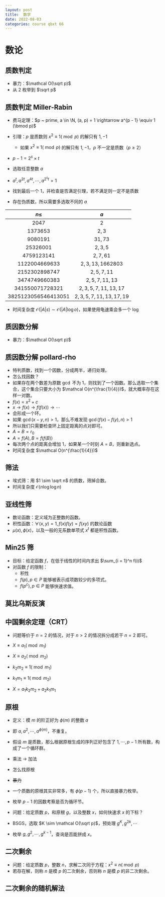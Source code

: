 ```yaml
---
layout: post
title:  数学
date: 2022-08-03
categories: course qbxt 66
---
```


# 数论

## 质数判定

* 暴力：$\mathcal O(\sqrt p)$
* 从 $2$ 枚举到 $\sqrt p$

## 质数判定 Miller-Rabin

* 费马定理：$p ~ prime, a \in \N, (a, p) = 1 \rightarrow a^{p - 1} \equiv 1 (\bmod p)$
* 引理：$p$ 是质数则 $x^2 \equiv 1 (\bmod p)$ 的解只有 $1, -1$
  * 如果 $x^2 \equiv 1 (\bmod p)$ 的解只有 $1, -1$，$p$ 不一定是质数（$p \ge 2$）

* $p - 1 = 2^s \times t$
* 选取任意整数 $a$
* $a^t, a^{2t}, a^{4t}, \cdots, a^{2^s t} = 1$
* 找到最后一个 $1$，并检查是否满足引理，若不满足则一定不是质数

* 存在伪质数，所以需要多选取不同的 $a$

|$n \le$|$a$|
|:-:|:-:|
|$2047$|$2$|
|$1373653$|$2, 3$|
|$9080191$|$31, 73$|
|$25326001$|$2, 3, 5$|
|$4759123141$|$2, 7, 61$|
|$1122004669633$|$2, 3, 13, 1662803$|
|$2152302898747$|$2, 5, 7, 11$|
|$3474749660383$|$2, 5, 7, 11, 13$|
|$341550071728321$|$2, 3, 5, 7, 11, 13, 17$|
|$3825123056546413051$|$2, 3, 5, 7, 11, 13, 17, 19$|

* 时间复杂度 $\mathcal O(\lvert A \rvert s) \sim \mathcal O(\lvert A \rvert \log o)$，如果使用龟速乘会多一个 $\log$

## 质因数分解

* 暴力：$\mathcal O(\sqrt p)$

## 质因数分解 pollard-rho

* 特判质数，找到一个因数，分成两半，递归处理。
* 怎么找因数？
* 如果存在两个数差为原数 $\gcd$ 不为 $1$，则找到了一个因数。那么选取一个集合，这个集合只要大小为 $\mathcal O(n^{\frac{1}{4}})$，就大概率存在这样一对数。
* $f(x) = x^2 + c$
* $x \rightarrow f(x) \rightarrow f(f(x)) \rightarrow \cdots$
* 会形成一个环。
* 如果 $\gcd(x - y, n) \gt 1$，那么不难发现 $\gcd(f(x) - f(y), n) \gt 1$
* 所以我们只需要检查环上固定距离的点对即可。
* $A = B = r_0$
* $A = f(A), B = f(f(B))$
* 每次两个点的距离会增加 $1$，如果某一个时刻 $A = B$，则重新选点。
* 时间复杂度 $\mathcal O(n^{\frac{1}{4}})$

## 筛法

* 埃式筛：用 $1 \sim \sqrt n$ 的质数，筛掉合数。
* 时间复杂度 $\mathcal O(n \log \log n)$

## 亚线性筛

* 数论函数：定义域为正整数的函数。
* 积性函数：$\forall (x, y) = 1, f(x) f(y) = f(x y)$ 的数论函数
* $\mu(x), \phi(x)$，以及一般的无系数单项式 $x^t$ 都是积性函数。

## Min25 筛

* 目标：给定函数 $f$，在低于线性的时间内求出 $\sum_{i = 1}^n f(i)$
* 对函数 $f$ 的限制：
  * 积性
  * $f(p), p \in P$ 能够被表示成项数较少的多项式。
  * $f(p^c), p \in P$ 能够快速求值。

## 莫比乌斯反演

## 中国剩余定理（CRT）

* 问题等价于 $n = 2$ 的情况，对于 $n \gt 2$ 的情况拆分成若干 $n = 2$ 即可。

* $X \equiv a_1 (\bmod m_1)$
* $X \equiv a_2 (\bmod m_2)$

* $k_2 m_2 \equiv 1 (\bmod m_1)$
* $k_1 m_1 \equiv 1 (\bmod m_2)$

* $X = a_1 k_2 m_2 + a_2 k_1 m_1$

## 原根

* 定义：模 $m$ 的阶正好为 $\phi(m)$ 的整数 $a$
* 即 $a, a^2, \cdots, a^{\phi(m)}$，不重复。

* 假设 $m$ 是质数，那么根据原根生成的序列正好包含了 $1, \cdots, p - 1$ 所有数，构成了一个循环群。
* 乘法 $\rightarrow$ 加法

* 怎么找原根
* ~~暴力~~

* 一个质数的原根其实非常多，有 $\phi (p - 1)$ 个，所以直接暴力枚举。
* 枚举 $p - 1$ 的因数考察是否为循环节。

* 问题：给定质数 $p$，和原根 $g$，以及整数 $x$，如何快速求 $x$ 的下标？

* $\text{BSGS}$，选取 $K \sim \mathcal O(\sqrt p)$，预处理 $g^K, g^{2k}, \cdots$
* 枚举 $g, g^2, \cdots, g^{k - 1}$，查询是否能拼成 $x$。

## 二次剩余

* 问题：给定质数 $p$，整数 $n$，求解二次同于方程：$x^2 \equiv n (\bmod p)$
* 若存在解，则称 $n$ 是模 $p$ 的二次剩余，否则称 $n$ 是模 $p$ 的非二次剩余。

## 二次剩余的随机解法